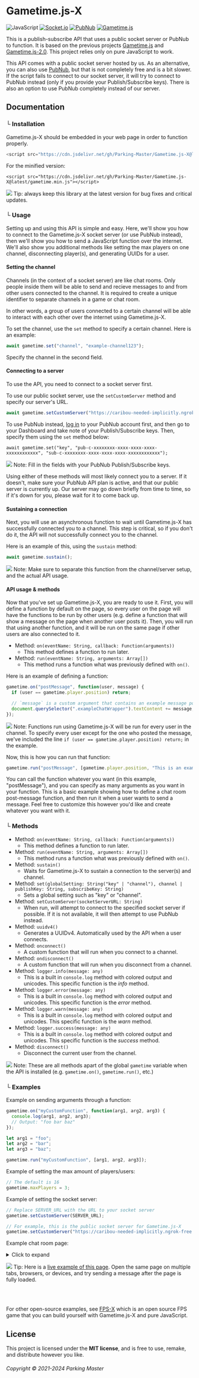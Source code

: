 # Gametime.js-X
![JavaScript](https://shields.io/badge/JavaScript-gray?logo=javascript&style=solid)
[![Socket.io](https://shields.io/badge/Socket.io-gray?logo=socket.io&style=solid)](https://socket.io)
[![PubNub](https://shields.io/badge/PubNub-gray?logo=data:image/png;base64,iVBORw0KGgoAAAANSUhEUgAAABAAAAAQBAMAAADt3eJSAAAAKlBMVEX////WRlvdaHn43eHheYjHAyDOJT7liZfLFC/wvMT77vDaV2r0zdLSNU1GhC5kAAAASElEQVR4AWMgBjAKChk4GrA4MLCmezSICjAKMLAKsEeKhoMZq4MFJRYCGaGhCoJHNwIZNyczCLJHgKQYGAS5UqEMhqlAkjAAACZUCxqGtqNHAAAAAElFTkSuQmCC&style=solid)](https://www.pubnub.com)
[![Gametime.js](https://shields.io/badge/Gametime.js-gray?logo=data:image/png;base64,iVBORw0KGgoAAAANSUhEUgAAABAAAAAQBAMAAADt3eJSAAAAGFBMVEX//////O7/98v/+dv/+NX/+uP/9sP//vZE7si2AAAATklEQVQI12NgwAfYQ1wLwAwhQ2FFsIBiqaEQSIjVwE2FOQDIYBFXUWF0ADOUkgodwFJmaWApdkVGQSETkOoiQ+FkpQKIgWbiUMMLsdkIANG3CtuLxJkXAAAAAElFTkSuQmCC&style=solid)](https://gametime.js.org)

This is a publish-subscribe API that uses a public socket server or PubNub to function. It is based on the previous projects [Gametime.js](https://github.com/Parking-Master/Gametime.js) and [Gametime.js-2.0](https://github.com/Parking-Master/Gametime.js-2.0). This project relies only on pure JavaScript to work.

This API comes with a public socket server hosted by us. As an alternative, you can also use [PubNub](https://www.pubnub.com/), but that is not completely free and is a bit slower. If the script fails to connect to our socket server, it will try to connect to PubNub instead (only if you provide your Publish/Subscribe keys). There is also an option to use PubNub completely instead of our server.

## Documentation
### └ Installation
Gametime.js-X should be embedded in your web page in order to function properly.

```javascript
<script src="https://cdn.jsdelivr.net/gh/Parking-Master/Gametime.js-X@latest/gametime.js"></script>
```

For the minified version:

```
<script src="https://cdn.jsdelivr.net/gh/Parking-Master/Gametime.js-X@latest/gametime.min.js"></script>
```

<img src="icons/lightbulb.svg"> Tip: always keep this library at the latest version for bug fixes and critical updates.

### └ Usage
Setting up and using this API is simple and easy. Here, we'll show you how to connect to the Gametime.js-X socket server (or use PubNub instead), then we'll show you how to send a JavaScript function over the internet. We'll also show you additional methods like setting the max players on one channel, disconnecting player(s), and generating UUIDs for a user.

#### Setting the channel
Channels (in the context of a socket server) are like chat rooms. Only people inside them will be able to send and recieve messages to and from other users connected to the channel. It is required to create a unique identifier to separate channels in a game or chat room.

In other words, a group of users connected to a certain channel will be able to interact with each other over the internet using Gametime.js-X.

To set the channel, use the `set` method to specify a certain channel. Here is an example:

```javascript
await gametime.set("channel", "example-channel123");
```

Specify the channel in the second field.

#### Connecting to a server
To use the API, you need to connect to a socket server first.

To use our public socket server, use the `setCustomServer` method and specify our server's URL.

```javascript
await gametime.setCustomServer("https://caribou-needed-implicitly.ngrok-free.app");
```

To use PubNub instead, [log in](https://admin.pubnub.com/#/login) to your PubNub account first, and then go to your Dashboard and take note of your Publish/Subscribe keys. Then, specify them using the `set` method below:

```
await gametime.set("key", "pub-c-xxxxxxxx-xxxx-xxxx-xxxx-xxxxxxxxxxxx", "sub-c-xxxxxxxx-xxxx-xxxx-xxxx-xxxxxxxxxxxx");
```

<img src="icons/notebook.svg"> Note: Fill in the fields with your PubNub Publish/Subscribe keys.

Using either of these methods will most likely connect you to a server. If it doesn't, make sure your PubNub API plan is active, and that our public server is currently up. Our server may go down briefly from time to time, so if it's down for you, please wait for it to come back up.

#### Sustaining a connection
Next, you will use an asynchronous function to wait until Gametime.js-X has successfully connected you to a channel. This step is critical, so if you don't do it, the API will not successfully connect you to the channel.

Here is an example of this, using the `sustain` method:

```javascript
await gametime.sustain();
```

<img src="icons/notebook.svg"> Note: Make sure to separate this function from the channel/server setup, and the actual API usage.

#### API usage & methods
Now that you've set up Gametime.js-X, you are ready to use it. First, you will define a function by default on the page, so every user on the page will have the functions to be run by other users (e.g. define a function that will show a message on the page when another user posts it). Then, you will run that using another function, and it will be run on the same page if other users are also connected to it.

- Method: `on(eventName: String, callback: Function(arguments))`
  - This method defines a function to run later.
- Method: `run(eventName: String, arguments: Array[])`
  - This method runs a function what was previously defined with `on()`.

Here is an example of defining a function:

```javascript
gametime.on("postMessage", function(user, message) {
  if (user == gametime.player.position) return;

  // `message` is a custom argument that contains an example message posted by another user.
  document.querySelector(".exampleChatWrapper").textContent += message;
});
```

<img src="icons/notebook.svg"> Note: Functions run using Gametime.js-X will be run for every user in the channel. To specify every user except for the one who posted the message, we've included the line `if (user == gametime.player.position) return;` in the example.

Now, this is how you can run that function:

```javascript
gametime.run("postMessage", [gametime.player.position, "This is an example chat message!"]);
```

You can call the function whatever you want (in this example, "postMessage"), and you can specify as many arguments as you want in your function. This is a basic example showing how to define a chat room post-message function, and then run it when a user wants to send a message. Feel free to customize this however you'd like and create whatever you want with it.

### └ Methods
- Method: `on(eventName: String, callback: Function(arguments))`
  - This method defines a function to run later.
- Method: `run(eventName: String, arguments: Array[])`
  - This method runs a function what was previously defined with `on()`.
- Method: `sustain()`
  - Waits for Gametime.js-X to sustain a connection to the server(s) and channel.
- Method: `set(globalSetting: String("key" | "channel"), channel | publishKey: String, subscribeKey: String)`
  - Sets a global setting such as "key" or "channel".
- Method: `setCustomServer(socketServerURL: String)`
  - When run, will attempt to connect to the specified socket server if possible. If it is not available, it will then attempt to use PubNub instead.
- Method: `uuidv4()`
  - Generates a UUIDv4. Automatically used by the API when a user connects.
- Method: `onconnect()`
  - A custom function that will run when you connect to a channel.
- Method: `ondisconnect()`
  - A custom function that will run when you disconnect from a channel.
- Method: `logger.info(message: any)`
  - This is a built in `console.log` method with colored output and unicodes. This specific function is the _info_ method.
- Method: `logger.error(message: any)`
  - This is a built in `console.log` method with colored output and unicodes. This specific function is the _error_ method.
- Method: `logger.warn(message: any)`
  - This is a built in `console.log` method with colored output and unicodes. This specific function is the _warn_ method.
- Method: `logger.success(message: any)`
  - This is a built in `console.log` method with colored output and unicodes. This specific function is the _success_ method.
- Method: `disconnect()`
  - Disconnect the current user from the channel.

<img src="icons/notebook.svg"> Note: These are all methods apart of the global `gametime` variable when the API is installed (e.g. `gametime.on()`, `gametime.run()`, etc.)

### └ Examples
Example on sending arguments through a function:

```javascript
gametime.on("myCustomFunction", function(arg1, arg2, arg3) {
  console.log(arg1, arg2, arg3);
  // Output: "foo bar baz"
});

let arg1 = "foo";
let arg2 = "bar";
let arg3 = "baz";

gametime.run("myCustomFunction", [arg1, arg2, arg3]);
```

Example of setting the max amount of players/users:

```javascript
// The default is 16
gametime.maxPlayers = 3;
```
Example of setting the socket server:


```javascript
// Replace SERVER_URL with the URL to your socket server
gametime.setCustomServer(SERVER_URL);

// For example, this is the public socket server for Gametime.js-X
gametime.setCustomServer("https://caribou-needed-implicitly.ngrok-free.app");
```

Example chat room page:

<details>
  <summary>Click to expand</summary>

```html
<!DOCTYPE html>
<html>
  <head>
    <title>Gametime.js-X chat room</title>
    <link rel="stylesheet" href="https://cdn.jsdelivr.net/gh/Parking-Master/Gametime.js-X@latest/example_chat.css">
    <script src="https://cdn.jsdelivr.net/gh/Parking-Master/Gametime.js-X@latest/gametime.js"></script>
  </head>
  <body>
    <div id="loading">Loading chat...</div>
    <ul id="messages"></ul>
    <form id="form">
      <input id="input" placeholder="Type your message here...">
      <button class="send">Send</button>
      <button class="disconnect">Disconnect</button>
    </form>
    <script>
      (async () => {
        // We'll try to connect to a Gametime.js-X socket server, but will use PubNub instead if it is not available
        await gametime.setCustomServer("https://caribou-needed-implicitly.ngrok-free.app");
        await gametime.set("channel", "my-chat-room1234");
        // You don't need to set your PubNub keys, though it is an alternative in case the public server doesn't work
        await gametime.set("key", "pub-c-xxxxxxxx-xxxx-xxxx-xxxx-xxxxxxxxxxxx", "sub-c-xxxxxxxx-xxxx-xxxx-xxxx-xxxxxxxxxxxx");
        await gametime.sustain();

        document.querySelector("#loading").remove();

        gametime.on("postChatMessage", function(message) {
          let item = document.createElement("li");
          item.textContent = message;
          messages.appendChild(item);
          window.scrollTo(0, document.body.scrollHeight);
          let chatHistory = localStorage["history"];
          let noBug = chatHistory === "" ? "" : ",";
          localStorage.setItem("history", (chatHistory + noBug + encodeURIComponent(message)).split(",").toString());
        });

        let messages = document.querySelector("#messages");
        let form = document.querySelector("#form");
        let input = document.querySelector("#input");

        if (!localStorage["history"]) {
          localStorage.setItem("history", "");
        } else {
          for (var i = 0; i < localStorage["history"].split(",").length; i++) {
            var item = document.createElement("li");
            item.textContent = decodeURIComponent(localStorage["history"].split(",")[i]);
            messages.appendChild(item);
            window.scrollTo(0, document.body.scrollHeight);
          }
        }

        form.onsubmit = function(event) {
          event.preventDefault();
          if (input.value) {
            gametime.run("postChatMessage", [input.value]);
            input.value = "";
          }
        };

        document.querySelector(".disconnect").onclick = function(event) {
          event.preventDefault();
          gametime.disconnect();
        };
      })();
    </script>
  </body>
</html>
```

</details>

<img src="icons/lightbulb.svg"> Tip: Here is a [live example of this page](https://parking-master.github.io/Gametime.js-X/example_chat.html). Open the same page on multiple tabs, browsers, or devices, and try sending a message after the page is fully loaded.

<br>
<br>

For other open-source examples, see [FPS-X](https://github.com/Parking-Master/FPS-X) which is an open source FPS game that you can build yourself with Gametime.js-X and pure JavaScript.

## License
This project is licensed under the __MIT license__, and is free to use, remake, and distribute however you like.

###### Copyright &copy; 2021-2024 Parking Master
